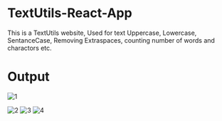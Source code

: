 # TextUtils-React-App
This is a TextUtils website, Used for text Uppercase, Lowercase, SentanceCase, Removing Extraspaces, counting number of words and charactors etc.
# Output
![1](https://github.com/hanifjamadar77/TextUtils-React-App/assets/133393981/93e9a28f-d2b0-4ba6-9637-b526c57528ae)

![2](https://github.com/hanifjamadar77/TextUtils-React-App/assets/133393981/e26ce625-4084-43f1-ac90-a1bf1c9a3eb3)
![3](https://github.com/hanifjamadar77/TextUtils-React-App/assets/133393981/80d1bed9-c2ee-43e7-b172-d0e422b6a420)
![4](https://github.com/hanifjamadar77/TextUtils-React-App/assets/133393981/5e36f019-d97e-4a01-8b95-253f5d5fa2fa)
